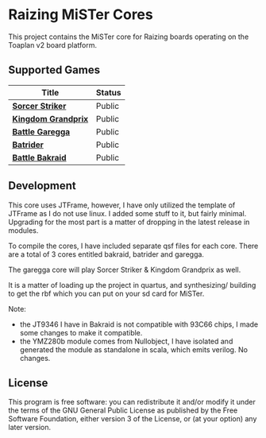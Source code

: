 # Raizing MiSTer Cores

This project contains the MiSTer core for Raizing boards operating on the Toaplan v2 board platform.

## Supported Games

| Title                                                                                                                 | Status        |
|-----------------------------------------------------------------------------------------------------------------------|---------------|
| [**Sorcer Striker**](https://en.wikipedia.org/wiki/Sorcer_Striker)                                                    | Public        |
| [**Kingdom Grandprix**](https://en.wikipedia.org/wiki/Kingdom_Grand_Prix)                                             | Public        |
| [**Battle Garegga**](https://en.wikipedia.org/wiki/Battle_Garegga)                                                    | Public        |
| [**Batrider**](https://en.wikipedia.org/wiki/Armed_Police_Batrider)                                                   | Public        |
| [**Battle Bakraid**](https://en.wikipedia.org/wiki/Battle_Bakraid)                                                    | Public        |

## Development

This core uses JTFrame, however, I have only utilized the template of JTFrame as I do not use linux. I added some stuff to it, but fairly minimal.
Upgrading for the most part is a matter of dropping in the latest release in modules.

To compile the cores, I have included separate qsf files for each core. There are a total of 3 cores entitled bakraid, batrider and garegga.

The garegga core will play Sorcer Striker & Kingdom Grandprix as well.

It is a matter of loading up the project in quartus, and synthesizing/ building to get the rbf which you can put on your sd card for MiSTer.

Note:
- the JT9346 I have in Bakraid is not compatible with 93C66 chips, I made some changes to make it compatible.
- the YMZ280b module comes from Nullobject, I have isolated and generated the module as standalone in scala, which emits verilog. No changes.
## License

This program is free software: you can redistribute it and/or modify it under the terms of the GNU General Public License as published by the Free Software Foundation, either version 3 of the License, or (at your option) any later version.
